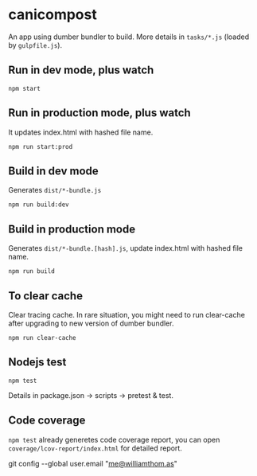 # canicompost

An app using dumber bundler to build. More details in `tasks/*.js` (loaded by `gulpfile.js`).

## Run in dev mode, plus watch

    npm start

## Run in production mode, plus watch

It updates index.html with hashed file name.

    npm run start:prod

## Build in dev mode

Generates `dist/*-bundle.js`

    npm run build:dev

## Build in production mode

Generates `dist/*-bundle.[hash].js`, update index.html with hashed file name.

    npm run build

## To clear cache

Clear tracing cache. In rare situation, you might need to run clear-cache after upgrading to new version of dumber bundler.

    npm run clear-cache

## Nodejs test

    npm test

Details in package.json -> scripts -> pretest & test.

## Code coverage

`npm test` already generetes code coverage report, you can open `coverage/lcov-report/index.html` for detailed report.

  git config --global user.email "me@williamthom.as"

